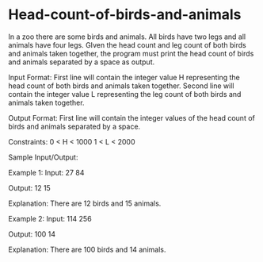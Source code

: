 # Head-count-of-birds-and-animals
In a zoo there are some birds and animals. All birds have two legs and all animals have four legs.
GIven the head count and leg count of both birds and animals taken together, the program must print the head count of birds and animals separated by a space as output.

Input Format:
First line will contain the integer value H representing the head count of both birds and animals taken together.
Second line will contain the integer value L representing the leg count of both birds and animals taken together.

Output Format:
First line will contain the integer values of the head count of birds and animals separated by a space.

Constraints:
0 < H < 1000
1 < L < 2000

Sample Input/Output:

Example 1:
Input:
27
84

Output:
12 15

Explanation:
There are 12 birds and 15 animals.

Example 2:
Input:
114
256

Output:
100 14

Explanation:
There are 100 birds and 14 animals.

